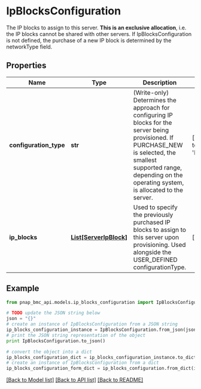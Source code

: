 # IpBlocksConfiguration

The IP blocks to assign to this server. <b>This is an exclusive allocation</b>, i.e. the IP blocks cannot be shared with other servers. If IpBlocksConfiguration is not defined, the purchase of a new IP block is determined by the networkType field.

## Properties

Name | Type | Description | Notes
------------ | ------------- | ------------- | -------------
**configuration_type** | **str** | (Write-only) Determines the approach for configuring IP blocks for the server being provisioned. If PURCHASE_NEW is selected, the smallest supported range, depending on the operating system, is allocated to the server. | [optional] [default to 'PURCHASE_NEW']
**ip_blocks** | [**List[ServerIpBlock]**](ServerIpBlock.md) | Used to specify the previously purchased IP blocks to assign to this server upon provisioning. Used alongside the USER_DEFINED configurationType. | [optional] 

## Example

```python
from pnap_bmc_api.models.ip_blocks_configuration import IpBlocksConfiguration

# TODO update the JSON string below
json = "{}"
# create an instance of IpBlocksConfiguration from a JSON string
ip_blocks_configuration_instance = IpBlocksConfiguration.from_json(json)
# print the JSON string representation of the object
print IpBlocksConfiguration.to_json()

# convert the object into a dict
ip_blocks_configuration_dict = ip_blocks_configuration_instance.to_dict()
# create an instance of IpBlocksConfiguration from a dict
ip_blocks_configuration_form_dict = ip_blocks_configuration.from_dict(ip_blocks_configuration_dict)
```
[[Back to Model list]](../README.md#documentation-for-models) [[Back to API list]](../README.md#documentation-for-api-endpoints) [[Back to README]](../README.md)


